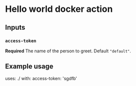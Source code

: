# Hello world docker action

## Inputs

### `access-token`

**Required** The name of the person to greet. Default `"default"`.

## Example usage

uses: ./
with:
  access-token: 'sgdfb'

